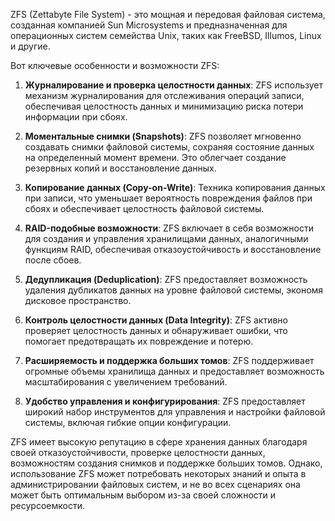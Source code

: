 ZFS (Zettabyte File System) - это мощная и передовая файловая система, созданная компанией Sun Microsystems и предназначенная для операционных систем семейства Unix, таких как FreeBSD, Illumos, Linux и другие.

Вот ключевые особенности и возможности ZFS:

1. **Журналирование и проверка целостности данных**: ZFS использует механизм журналирования для отслеживания операций записи, обеспечивая целостность данных и минимизацию риска потери информации при сбоях.

2. **Моментальные снимки (Snapshots)**: ZFS позволяет мгновенно создавать снимки файловой системы, сохраняя состояние данных на определенный момент времени. Это облегчает создание резервных копий и восстановление данных.

3. **Копирование данных (Copy-on-Write)**: Техника копирования данных при записи, что уменьшает вероятность повреждения файлов при сбоях и обеспечивает целостность файловой системы.

4. **RAID-подобные возможности**: ZFS включает в себя возможности для создания и управления хранилищами данных, аналогичными функциям RAID, обеспечивая отказоустойчивость и восстановление после сбоев.

5. **Дедупликация (Deduplication)**: ZFS предоставляет возможность удаления дубликатов данных на уровне файловой системы, экономя дисковое пространство.

6. **Контроль целостности данных (Data Integrity)**: ZFS активно проверяет целостность данных и обнаруживает ошибки, что помогает предотвращать их повреждение и потерю.

7. **Расширяемость и поддержка больших томов**: ZFS поддерживает огромные объемы хранилища данных и предоставляет возможность масштабирования с увеличением требований.

8. **Удобство управления и конфигурирования**: ZFS предоставляет широкий набор инструментов для управления и настройки файловой системы, включая гибкие опции конфигурации.

ZFS имеет высокую репутацию в сфере хранения данных благодаря своей отказоустойчивости, проверке целостности данных, возможностям создания снимков и поддержке больших томов. Однако, использование ZFS может потребовать некоторых знаний и опыта в администрировании файловых систем, и не во всех сценариях она может быть оптимальным выбором из-за своей сложности и ресурсоемкости.